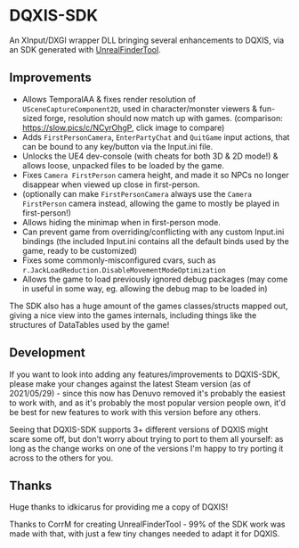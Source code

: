 # DQXIS-SDK

An XInput/DXGI wrapper DLL bringing several enhancements to DQXIS, via an SDK generated with [UnrealFinderTool](https://github.com/CorrM/Unreal-Finder-Tool).

## Improvements
- Allows TemporalAA & fixes render resolution of `USceneCaptureComponent2D`, used in character/monster viewers & fun-sized forge, resolution should now match up with games. (comparison: https://slow.pics/c/NCyrOhgP, click image to compare)
- Adds `FirstPersonCamera`, `EnterPartyChat` and `QuitGame` input actions, that can be bound to any key/button via the Input.ini file.
- Unlocks the UE4 dev-console (with cheats for both 3D & 2D mode!) & allows loose, unpacked files to be loaded by the game.
- Fixes `Camera FirstPerson` camera height, and made it so NPCs no longer disappear when viewed up close in first-person.
- (optionally can make `FirstPersonCamera` always use the `Camera FirstPerson` camera instead, allowing the game to mostly be played in first-person!)
- Allows hiding the minimap when in first-person mode.
- Can prevent game from overriding/conflicting with any custom Input.ini bindings (the included Input.ini contains all the default binds used by the game, ready to be customized)
- Fixes some commonly-misconfigured cvars, such as `r.JackLoadReduction.DisableMovementModeOptimization`
- Allows the game to load previously ignored debug packages (may come in useful in some way, eg. allowing the debug map to be loaded in)

The SDK also has a huge amount of the games classes/structs mapped out, giving a nice view into the games internals, including things like the structures of DataTables used by the game!

## Development
If you want to look into adding any features/improvements to DQXIS-SDK, please make your changes against the latest Steam version (as of 2021/05/29) - since this now has Denuvo removed it's probably the easiest to work with, and as it's probably the most popular version people own, it'd be best for new features to work with this version before any others.

Seeing that DQXIS-SDK supports 3+ different versions of DQXIS might scare some off, but don't worry about trying to port to them all yourself: as long as the change works on one of the versions I'm happy to try porting it across to the others for you.

## Thanks
Huge thanks to idkicarus for providing me a copy of DQXIS!

Thanks to CorrM for creating UnrealFinderTool - 99% of the SDK work was made with that, with just a few tiny changes needed to adapt it for DQXIS.
